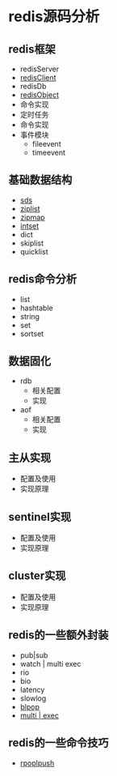 
# redis源码分析
## redis框架

* redisServer
* [redisClient](./framework/redisClient.md)
* redisDb
* [redisObject](./datastruct/redisobject.md)
* 命令实现
* 定时任务
* 命令实现
* 事件模块
	* fileevent
	* timeevent

## 基础数据结构

* [sds](./datastruct/sds.md)
* [ziplist](./datastruct/ziplist.md)
* [zipmap](./datastruct/zipmap.md)
* [intset](./datastruct/intset.md)
* dict
* skiplist
* quicklist

## redis命令分析

* list
* hashtable
* string
* set
* sortset

## 数据固化

* rdb
	* 相关配置
	* 实现
* aof
	* 相关配置
	* 实现
	
## 主从实现

* 配置及使用
* 实现原理

## sentinel实现

* 配置及使用
* 实现原理

## cluster实现

* 配置及使用
* 实现原理

## redis的一些额外封装

* pub|sub
* watch | multi exec
* rio
* bio
* latency
* slowlog
* [blpop](./otherwork/blpop.md)
* [multi | exec](./otherwork/multi.md)

## redis的一些命令技巧

* [rpoplpush](./skills/rpoplpush.md)
